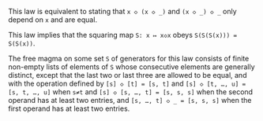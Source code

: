 This law is equivalent to stating that `x ◇ (x ◇ _)` and `(x ◇ _) ◇ _` only depend on `x` and are equal.

This law implies that the squaring map `S: x ↦ x◇x` obeys `S(S(S(x))) = S(S(x))`.

The free magma on some set `S` of generators for this law consists of finite non-empty lists of elements of `S` whose consecutive elements are generally distinct, except that the last two or last three are allowed to be equal, and with the operation defined by `[s] ◇ [t] = [s, t]` and `[s] ◇ [t, …, u] = [s, t, …, u]` when `s≠t` and `[s] ◇ [s, …, t] = [s, s, s]` when the second operand has at least two entries, and `[s, …, t] ◇ _ = [s, s, s]` when the first operand has at least two entries.
